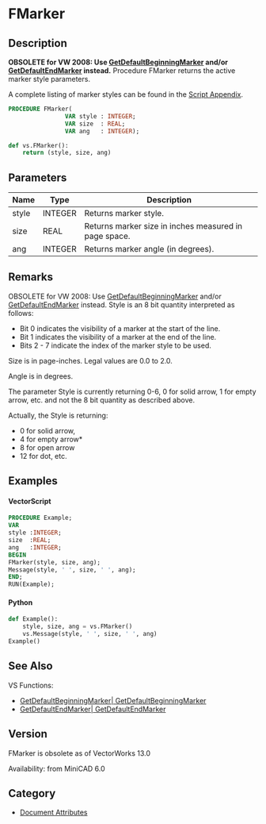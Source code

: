 # FMarker

## Description
<b>OBSOLETE for VW 2008: Use [ GetDefaultBeginningMarker](GetDefaultBeginningMarker.md) and/or [ GetDefaultEndMarker](GetDefaultEndMarker.md) instead.</b>
Procedure FMarker returns the active marker style parameters.

A complete listing of marker styles can be found in the [Script Appendix](../Appendix/pages/Appendix%20I%20-%20Markers.md).

```pascal
PROCEDURE FMarker(
				VAR style : INTEGER;
				VAR size  : REAL;
				VAR ang   : INTEGER);
```

```python
def vs.FMarker():
    return (style, size, ang)
```

## Parameters
|Name|Type|Description|
|---|---|---|
|style|INTEGER|Returns marker style.|
|size|REAL|Returns marker size in inches measured in page space.|
|ang|INTEGER|Returns marker angle (in degrees).|

## Remarks
OBSOLETE for VW 2008: Use [ GetDefaultBeginningMarker](GetDefaultBeginningMarker.md) and/or [ GetDefaultEndMarker](GetDefaultEndMarker.md) instead.
Style is an 8 bit quantity interpreted as follows:

* Bit 0 indicates the visibility of a marker at the start of the line.
* Bit 1 indicates the visibility of a marker at the end of the line.
* Bits 2 - 7 indicate the index of the marker style to be used.

Size is in page-inches. Legal values are 0.0 to 2.0.

Angle is in degrees.

The parameter Style is currently returning 0-6, 0 for solid arrow, 1 for empty arrow, etc. and not the 8 bit quantity as described above.

Actually, the Style is returning:
* 0 for solid arrow,
* 4 for empty arrow*
* 8 for open arrow
* 12 for dot, etc.

## Examples
#### VectorScript ####
```pascal
PROCEDURE Example;
VAR
style :INTEGER;
size  :REAL;
ang   :INTEGER;
BEGIN
FMarker(style, size, ang);
Message(style, ' ', size, ' ', ang);
END;
RUN(Example);
```
#### Python ####
```python
def Example():
	style, size, ang = vs.FMarker()
	vs.Message(style, ' ', size, ' ', ang)
Example()
```

## See Also
VS Functions:
* [GetDefaultBeginningMarker| GetDefaultBeginningMarker](GetDefaultBeginningMarker|%20GetDefaultBeginningMarker.md)
* [GetDefaultEndMarker| GetDefaultEndMarker](GetDefaultEndMarker|%20GetDefaultEndMarker.md)

## Version
FMarker is obsolete as of VectorWorks 13.0

Availability: from MiniCAD 6.0

## Category
* [Document Attributes](../Categories/Document%20Attributes.md)
